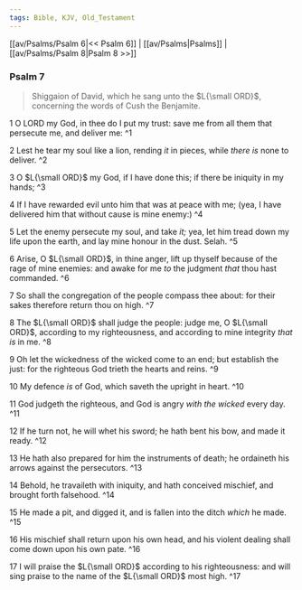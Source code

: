 ```yaml
---
tags: Bible, KJV, Old_Testament
---
```


[[av/Psalms/Psalm 6|<< Psalm 6]] | [[av/Psalms|Psalms]] | [[av/Psalms/Psalm 8|Psalm 8 >>]]

### Psalm 7

> Shiggaion of David, which he sang unto the $L{\small ORD}$, concerning the words of Cush the Benjamite.

1 O LORD my God, in thee do I put my trust: save me from all them that persecute me, and deliver me: ^1

2 Lest he tear my soul like a lion, rending _it_ in pieces, while _there_ _is_ none to deliver. ^2

3 O $L{\small ORD}$ my God, if I have done this; if there be iniquity in my hands; ^3

4 If I have rewarded evil unto him that was at peace with me; (yea, I have delivered him that without cause is mine enemy:) ^4

5 Let the enemy persecute my soul, and take _it;_ yea, let him tread down my life upon the earth, and lay mine honour in the dust. Selah. ^5

6 Arise, O $L{\small ORD}$, in thine anger, lift up thyself because of the rage of mine enemies: and awake for me _to_ the judgment _that_ thou hast commanded. ^6

7 So shall the congregation of the people compass thee about: for their sakes therefore return thou on high. ^7

8 The $L{\small ORD}$ shall judge the people: judge me, O $L{\small ORD}$, according to my righteousness, and according to mine integrity _that_ _is_ in me. ^8

9 Oh let the wickedness of the wicked come to an end; but establish the just: for the righteous God trieth the hearts and reins. ^9

10 My defence _is_ of God, which saveth the upright in heart. ^10

11 God judgeth the righteous, and God is angry _with_ _the_ _wicked_ every day. ^11

12 If he turn not, he will whet his sword; he hath bent his bow, and made it ready. ^12

13 He hath also prepared for him the instruments of death; he ordaineth his arrows against the persecutors. ^13

14 Behold, he travaileth with iniquity, and hath conceived mischief, and brought forth falsehood. ^14

15 He made a pit, and digged it, and is fallen into the ditch _which_ he made. ^15

16 His mischief shall return upon his own head, and his violent dealing shall come down upon his own pate. ^16

17 I will praise the $L{\small ORD}$ according to his righteousness: and will sing praise to the name of the $L{\small ORD}$ most high. ^17
